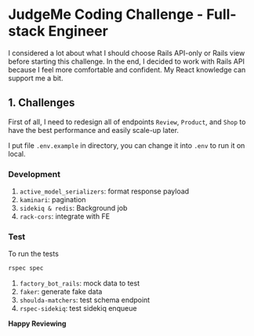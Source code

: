 # JudgeMe Coding Challenge - Full-stack Engineer

I considered a lot about what I should choose Rails API-only or Rails view before starting this challenge. In the end, I decided to work with Rails API because I feel more comfortable and confident. My React knowledge can support me a bit.

## 1. Challenges

First of all, I need to redesign all of endpoints `Review`, `Product`, and `Shop` to have the best performance and easily scale-up later.

I put file `.env.example` in directory, you can change it into `.env` to run it on local.

### Development

1. `active_model_serializers`: format response payload
2. `kaminari`: pagination
3. `sidekiq & redis`: Background job
4. `rack-cors`: integrate with FE

### Test

To run the tests

```bash
rspec spec
```

1. `factory_bot_rails`: mock data to test
2. `faker`: generate fake data
3. `shoulda-matchers`: test schema endpoint
4. `rspec-sidekiq`: test sidekiq enqueue

**Happy Reviewing**
